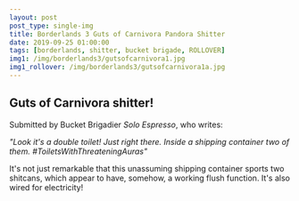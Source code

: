 ```yaml
---
layout: post
post_type: single-img
title: Borderlands 3 Guts of Carnivora Pandora Shitter
date: 2019-09-25 01:00:00
tags: [borderlands, shitter, bucket brigade, ROLLOVER]
img1: /img/borderlands3/gutsofcarnivora1.jpg
img1_rollover: /img/borderlands3/gutsofcarnivora1a.jpg
---
```

## Guts of Carnivora shitter!

Submitted by Bucket Brigadier *Solo Espresso*, who writes:

  *"Look it's a double toilet! Just right there. Inside a shipping container two of them. #ToiletsWithThreateningAuras"*
  
It's not just remarkable that this unassuming shipping container sports two shitcans, which appear to have, somehow, a working flush function. It's also wired for electricity!
